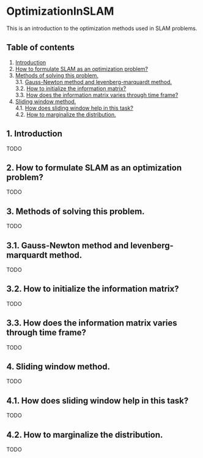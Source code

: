# OptimizationInSLAM
This is an introduction to the optimization methods used in SLAM problems.

## <span id="TOC">Table of contents</span>
1. [Introduction](#1)      
2. [How to formulate SLAM as an optimization problem?](#2)        
3. [Methods of solving this problem.](#3)        
3.1. [Gauss-Newton method and levenberg-marquardt method.](https://qiang-f-f.github.io/optimizationInSLAM/chapter3.html)       
3.2. [How to initialize the information matrix?](#3.2)        
3.3. [How does the information matrix varies through time frame?](#3.3)        
4. [Sliding window method.](#4)        
4.1. [How does sliding window help in this task?](#4.1)       
4.2. [How to marginalize the distribution.](#4.2)        

## <span id="1">1. Introduction</span>   
TODO

## <span id="2">2. How to formulate SLAM as an optimization problem?</span>
TODO

## <span id="3">3. Methods of solving this problem.</span>
TODO

## <span id="3.1">3.1. Gauss-Newton method and levenberg-marquardt method.</span>
TODO

## <span id="3.2">3.2. How to initialize the information matrix?</span>
TODO

## <span id="3.3">3.3. How does the information matrix varies through time frame?</span>
TODO

## <span id="4">4. Sliding window method.</span>
TODO

## <span id="4.1">4.1. How does sliding window help in this task?</span>
TODO

## <span id="4.2">4.2. How to marginalize the distribution.</span>
TODO

